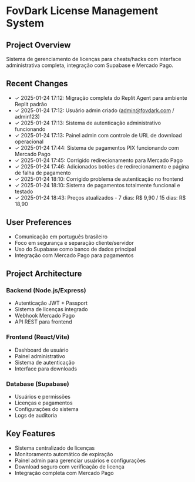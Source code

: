 # FovDark License Management System

## Project Overview
Sistema de gerenciamento de licenças para cheats/hacks com interface administrativa completa, integração com Supabase e Mercado Pago.

## Recent Changes
- ✓ 2025-01-24 17:12: Migração completa do Replit Agent para ambiente Replit padrão
- ✓ 2025-01-24 17:12: Usuário admin criado (admin@fovdark.com / admin123)
- ✓ 2025-01-24 17:13: Sistema de autenticação administrativo funcionando
- ✓ 2025-01-24 17:13: Painel admin com controle de URL de download operacional
- ✓ 2025-01-24 17:44: Sistema de pagamentos PIX funcionando com Mercado Pago
- ✓ 2025-01-24 17:45: Corrigido redirecionamento para Mercado Pago
- ✓ 2025-01-24 17:46: Adicionados botões de redirecionamento e página de falha de pagamento
- ✓ 2025-01-24 18:10: Corrigido problema de autenticação no frontend
- ✓ 2025-01-24 18:10: Sistema de pagamentos totalmente funcional e testado
- ✓ 2025-01-24 18:43: Preços atualizados - 7 dias: R$ 9,90 / 15 dias: R$ 18,90

## User Preferences
- Comunicação em português brasileiro
- Foco em segurança e separação cliente/servidor
- Uso do Supabase como banco de dados principal
- Integração com Mercado Pago para pagamentos

## Project Architecture
### Backend (Node.js/Express)
- Autenticação JWT + Passport
- Sistema de licenças integrado
- Webhook Mercado Pago
- API REST para frontend

### Frontend (React/Vite)
- Dashboard de usuário
- Painel administrativo
- Sistema de autenticação
- Interface para downloads

### Database (Supabase)
- Usuários e permissões
- Licenças e pagamentos
- Configurações do sistema
- Logs de auditoria

## Key Features
- Sistema centralizado de licenças
- Monitoramento automático de expiração
- Painel admin para gerenciar usuários e configurações
- Download seguro com verificação de licença
- Integração completa com Mercado Pago